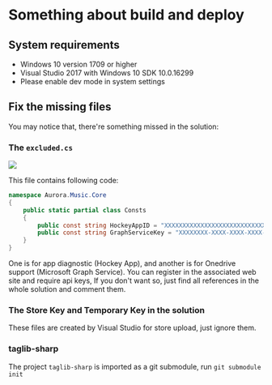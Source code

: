 # Something about build and deploy

## System requirements
* Windows 10 version 1709 or higher
* Visual Studio 2017 with Windows 10 SDK 10.0.16299
* Please enable dev mode in system settings

## Fix the missing files
You may notice that, there're something missed in the solution:

### The `excluded.cs`

![](https://i.loli.net/2018/10/05/5bb6bcaa7dc48.png)

This file contains following code:

``` csharp
namespace Aurora.Music.Core
{
    public static partial class Consts
    {
        public const string HockeyAppID = "XXXXXXXXXXXXXXXXXXXXXXXXXXXXXXX";
        public const string GraphServiceKey = "XXXXXXXX-XXXX-XXXX-XXXX-XXXXXXXXXXXX";
    }
}

```

One is for app diagnostic (Hockey App), and another is for Onedrive support (Microsoft Graph Service). You can register in the associated web site and require api keys, If you don't want so, just find all references in the whole solution and comment them.

### The Store Key and Temporary Key in the solution

These files are created by Visual Studio for store upload, just ignore them.

### taglib-sharp

The project `taglib-sharp` is imported as a git submodule, run `git submodule init`
